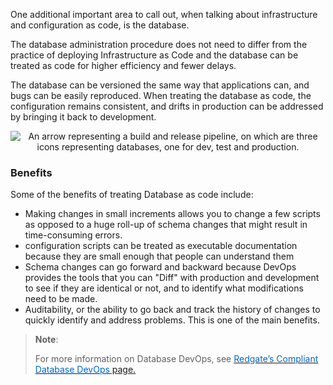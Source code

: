 

One additional important area to call out, when talking about infrastructure and configuration as code, is the database. 

The database administration procedure does not need to differ from the practice of deploying Infrastructure as Code and the database can be treated as code for higher efficiency and fewer delays. 

The database can be versioned the same way that applications can, and bugs can be easily reproduced. When treating the database as code, the configuration remains consistent, and drifts in production can be addressed by bringing it back to development.

<p style="text-align:center;"><img src="../Linked_Image_Files/databasepipeline.png" alt="An arrow representing a build and release pipeline, on which are three icons representing databases, one for dev, test and production."></p>

### Benefits
Some of the benefits of treating Database as code include:
- Making changes in small increments allows you to change a few scripts as opposed to a huge roll-up of schema changes that might result in time-consuming errors.
- configuration scripts can be treated as executable documentation because they are small enough that people can understand them
- Schema changes can go forward and backward because DevOps provides the tools that you can "Diff" with production and development to see if they are identical or not, and to identify what modifications need to be made.
- Auditability, or the ability to go back and track the history of changes to quickly identify and address problems. This is one of the main benefits.


> **Note**: <p> For more information on Database DevOps, see <a href="http://www.red-gate.com/solutions/database-devops/" target="_blank"><span style="color: #0066cc;" color="#0066cc">Redgate’s Compliant Database DevOps</span> page.</p></a>


